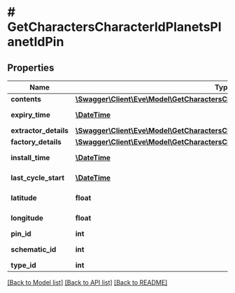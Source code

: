 # # GetCharactersCharacterIdPlanetsPlanetIdPin

## Properties

Name | Type | Description | Notes
------------ | ------------- | ------------- | -------------
**contents** | [**\Swagger\Client\Eve\Model\GetCharactersCharacterIdPlanetsPlanetIdContent[]**](GetCharactersCharacterIdPlanetsPlanetIdContent.md) | contents array | [optional] 
**expiry_time** | [**\DateTime**](\DateTime.md) | expiry_time string | [optional] 
**extractor_details** | [**\Swagger\Client\Eve\Model\GetCharactersCharacterIdPlanetsPlanetIdExtractorDetails**](GetCharactersCharacterIdPlanetsPlanetIdExtractorDetails.md) |  | [optional] 
**factory_details** | [**\Swagger\Client\Eve\Model\GetCharactersCharacterIdPlanetsPlanetIdFactoryDetails**](GetCharactersCharacterIdPlanetsPlanetIdFactoryDetails.md) |  | [optional] 
**install_time** | [**\DateTime**](\DateTime.md) | install_time string | [optional] 
**last_cycle_start** | [**\DateTime**](\DateTime.md) | last_cycle_start string | [optional] 
**latitude** | **float** | latitude number | 
**longitude** | **float** | longitude number | 
**pin_id** | **int** | pin_id integer | 
**schematic_id** | **int** | schematic_id integer | [optional] 
**type_id** | **int** | type_id integer | 

[[Back to Model list]](../../README.md#documentation-for-models) [[Back to API list]](../../README.md#documentation-for-api-endpoints) [[Back to README]](../../README.md)


